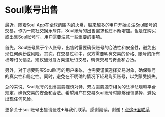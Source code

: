 # Soul账号出售

最近，随着Soul App在全球范围内的火爆，越来越多的用户开始关注Soul账号的交易。作为一款社交娱乐软件，Soul账号的出售需求也在不断增加。但是在购买或出售Soul账号时，用户需要注意一些重要的事项。

首先，Soul账号属于个人账号，出售时需要确保账号的合法性和安全性，避免出现任何纠纷或风险。其次，在交易过程中，双方需要明确交易的价格、账号的所有权等相关信息，建议通过官方渠道进行交易，确保交易的安全和合法。

另外，对于想要购买Soul账号的用户来说，也需要谨慎选择交易对象，确保账号的真实性和稳定性。同时，避免在不明确的情况下轻易购买账号，以免蒙受损失。

总的来说，Soul账号的出售需要谨慎对待，双方需要遵守相关的法律法规和平台规定，确保交易的安全和合法。希望用户在交易Soul账号时能够谨慎选择，避免出现任何风险。

更多关于soul账号出售请通过✈与我们联系，感谢阅读，谢谢！[点这✈里联系](https://ww.k02.cc)